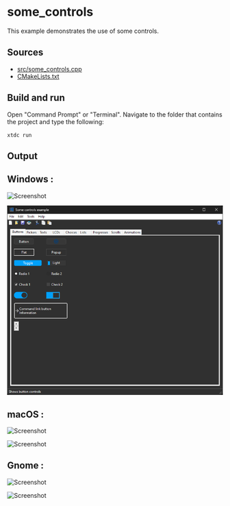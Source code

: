 # some_controls

This example demonstrates the use of some controls.

## Sources

* [src/some_controls.cpp](src/some_controls.cpp)
* [CMakeLists.txt](CMakeLists.txt)

## Build and run

Open "Command Prompt" or "Terminal". Navigate to the folder that contains the project and type the following:

```shell
xtdc run
```

## Output

## Windows :

![Screenshot](../../../../docs/pictures/examples/some_controls_w.png)

![Screenshot](../../../../docs/pictures/examples/some_controls_wd.png)

## macOS :

![Screenshot](../../../../docs/pictures/examples/some_controls_m.png)

![Screenshot](../../../../docs/pictures/examples/some_controls_md.png)

## Gnome :

![Screenshot](../../../../docs/pictures/examples/some_controls_g.png)

![Screenshot](../../../../docs/pictures/examples/some_controls_gd.png)
